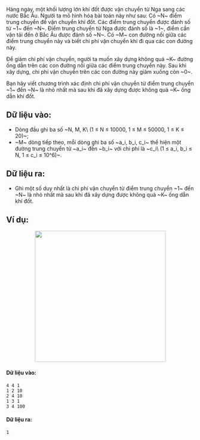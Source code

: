 Hàng ngày, một khối lượng lớn khí đốt được vận chuyển từ Nga sang các nước Bắc Âu. Người ta mô hình hóa bài toán này như sau: Có ~N~ điểm trung chuyển để vận chuyển khí đốt. Các điểm trung chuyển được đánh số từ ~1~ đến ~N~. Điểm trung chuyển từ Nga được đánh số là ~1~, điểm cần vận tải đến ở Bắc Âu được đánh số ~N~. Có ~M~ con đường nối giữa các điểm trung chuyển này và biết chi phí vận chuyển khi đi qua các con đường này.

Để giảm chi phí vận chuyển, người ta muốn xây dựng không quá ~K~ đường ống dẫn trên các con đường nối giữa các điểm trung chuyển này. Sau khi xây dựng, chi phí vận chuyển trên các con đường này giảm xuống còn ~0~.

Bạn hãy viết chương trình xác định chi phí vận chuyển từ điểm trung chuyển ~1~ đến ~N~ là nhỏ nhất mà sau khi đã xây dựng được không quá ~K~ ống dẫn khí đốt.

## Dữ liệu vào:
- Dòng đầu ghi ba số ~N, M, K\ (1 ≤ N ≤ 10000, 1 ≤ M ≤ 50000, 1 ≤ K ≤ 20)~;
- ~M~ dòng tiếp theo, mỗi dòng ghi ba số ~a_i, b_i, c_i~ thể hiện một đường trung chuyển từ ~a_i~ đến ~b_i~ với chi phí là ~c_i\ (1 ≤ a_i, b_i ≤ N, 1 ≤ c_i ≤ 10^6)~.

## Dữ liệu ra:
- Ghi một số duy nhất là chi phí vận chuyển từ điểm trung chuyển ~1~ đến ~N~ là nhỏ nhất mà sau khi đã xây dựng được không quá ~K~ ống dẫn khí đốt.

## Ví dụ:
<center><img src="/images/problems/595/GASLINE.png" width="350px" /></center>

#### Dữ liệu vào:
```
4 4 1
1 2 10
2 4 10
1 3 1
3 4 100
```

#### Dữ liệu ra:
```
1
```